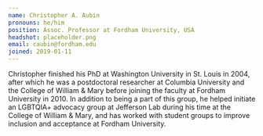 ```yaml
---
name: Christopher A. Aubin
pronouns: he/him
position: Assoc. Professor at Fordham University, USA
headshot: placeholder.png
email: caubin@fordham.edu
joined: 2019-01-11
---
```

Christopher finished his PhD at Washington University in 
St. Louis in 2004, after which he was a 
postdoctoral researcher at Columbia University 
and the College of William & Mary before 
joining the faculty at Fordham University in 2010. 
In addition to being a part of this group, he 
helped initiate an LGBTQIA+ advocacy group at Jefferson
Lab during his time at the College of William & Mary, and
has worked with student groups 
to improve inclusion and acceptance 
at Fordham University. 
